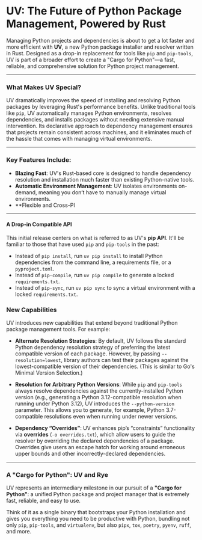 # UV: The Future of Python Package Management, Powered by Rust

Managing Python projects and dependencies is about to get a lot faster and more efficient with **UV**, a new Python package installer and resolver written in Rust. Designed as a drop-in replacement for tools like `pip` and `pip-tools`, UV is part of a broader effort to create a "Cargo for Python"—a fast, reliable, and comprehensive solution for Python project management.

---

### What Makes UV Special?

UV dramatically improves the speed of installing and resolving Python packages by leveraging Rust's performance benefits. Unlike traditional tools like `pip`, UV automatically manages Python environments, resolves dependencies, and installs packages without needing extensive manual intervention. Its declarative approach to dependency management ensures that projects remain consistent across machines, and it eliminates much of the hassle that comes with managing virtual environments.

---

### Key Features Include:

- **Blazing Fast**: UV's Rust-based core is designed to handle dependency resolution and installation much faster than existing Python-native tools.
- **Automatic Environment Management**: UV isolates environments on-demand, meaning you don’t have to manually manage virtual environments.
- **Flexible and Cross-Pl

---

#### A Drop-in Compatible API

This initial release centers on what is referred to as UV's **pip API**. It'll be familiar to those that have used `pip` and `pip-tools` in the past:

- Instead of `pip install`, run `uv pip install` to install Python dependencies from the command line, a requirements file, or a `pyproject.toml`.
- Instead of `pip-compile`, run `uv pip compile` to generate a locked `requirements.txt`.
- Instead of `pip-sync`, run `uv pip sync` to sync a virtual environment with a locked `requirements.txt`.

### New Capabilities

UV introduces new capabilities that extend beyond traditional Python package management tools. For example:

- **Alternate Resolution Strategies**: By default, UV follows the standard Python dependency resolution strategy of preferring the latest compatible version of each package. However, by passing `--resolution=lowest`, library authors can test their packages against the lowest-compatible version of their dependencies. (This is similar to Go's Minimal Version Selection.)

- **Resolution for Arbitrary Python Versions**: While `pip` and `pip-tools` always resolve dependencies against the currently-installed Python version (e.g., generating a Python 3.12-compatible resolution when running under Python 3.12), UV introduces the `--python-version` parameter. This allows you to generate, for example, Python 3.7-compatible resolutions even when running under newer versions.

- **Dependency “Overrides”**: UV enhances pip’s “constraints” functionality via **overrides** (`-o overrides.txt`), which allow users to guide the resolver by overriding the declared dependencies of a package. Overrides give users an escape hatch for working around erroneous upper bounds and other incorrectly-declared dependencies.

---

### A "Cargo for Python": UV and Rye

UV represents an intermediary milestone in our pursuit of a **"Cargo for Python"**: a unified Python package and project manager that is extremely fast, reliable, and easy to use.

Think of it as a single binary that bootstraps your Python installation and gives you everything you need to be productive with Python, bundling not only `pip`, `pip-tools`, and `virtualenv`, but also `pipx`, `tox`, `poetry`, `pyenv`, `ruff`, and more.


